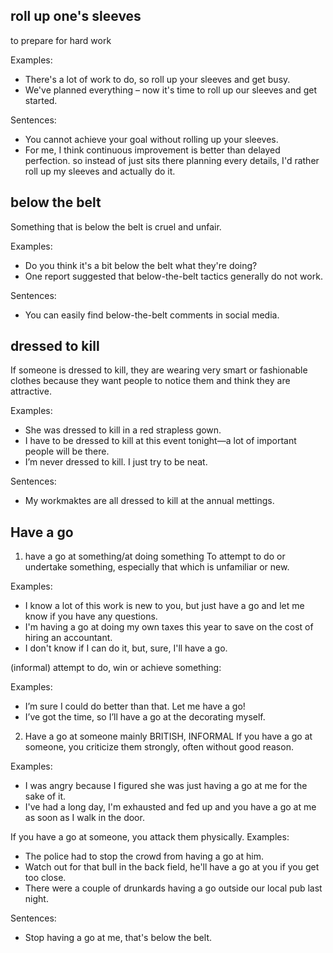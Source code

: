 ## roll up one's sleeves
to prepare for hard work

Examples:
- There's a lot of work to do, so roll up your sleeves and get busy.
- We've planned everything – now it's time to roll up our sleeves and get started.

Sentences:
- You cannot achieve your goal without rolling up your sleeves.
- For me, I think continuous improvement is better than delayed perfection. so instead of just sits there planning every details, I'd rather roll up my sleeves and actually do it.

## below the belt
Something that is below the belt is cruel and unfair.

Examples:
- Do you think it's a bit below the belt what they're doing? 
- One report suggested that below-the-belt tactics generally do not work.

Sentences:
- You can easily find below-the-belt comments in social media.

## dressed to kill
If someone is dressed to kill, they are wearing very smart or fashionable clothes because they want people to notice them and think they are attractive.

Examples:
- She was dressed to kill in a red strapless gown.
- I have to be dressed to kill at this event tonight—a lot of important people will be there.
- I’m never dressed to kill. I just try to be neat.

Sentences:
- My workmaktes are all dressed to kill at the annual mettings.

## Have a go
1. have a go at something/at doing something
To attempt to do or undertake something, especially that which is unfamiliar or new.

Examples:
- I know a lot of this work is new to you, but just have a go and let me know if you have any questions.
- I'm having a go at doing my own taxes this year to save on the cost of hiring an accountant.
- I don't know if I can do it, but, sure, I'll have a go.

(informal) 
attempt to do, win or achieve something:

Examples:
- I’m sure I could do better than that. Let me have a go!
- I’ve got the time, so I’ll have a go at the decorating myself.

2. Have a go at someone
mainly BRITISH, INFORMAL
If you have a go at someone, you criticize them strongly, often without good reason.

Examples:
- I was angry because I figured she was just having a go at me for the sake of it. 
- I've had a long day, I'm exhausted and fed up and you have a go at me as soon as I walk in the door.

If you have a go at someone, you attack them physically.
Examples:
- The police had to stop the crowd from having a go at him.
- Watch out for that bull in the back field, he'll have a go at you if you get too close.
- There were a couple of drunkards having a go outside our local pub last night.

Sentences:
- Stop having a go at me, that's below the belt.